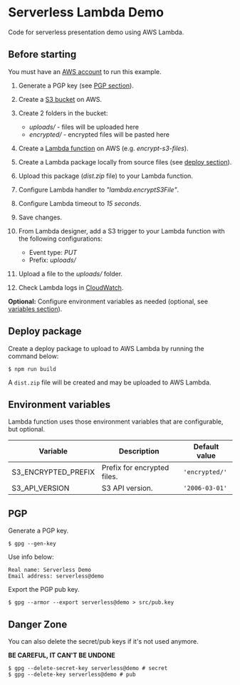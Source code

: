 # Serverless Lambda Demo

Code for serverless presentation demo using AWS Lambda.

## Before starting

You must have an [AWS account](https://aws.amazon.com/resources/create-account/) to run this example.

1) Generate a PGP key (see [PGP section](#pgp)).

2) Create a [S3 bucket](https://docs.aws.amazon.com/AmazonS3/latest/dev/UsingBucket.html#create-bucket-intro) on AWS.

3) Create 2 folders in the bucket:

    - _uploads/_ - files will be uploaded here
    - _encrypted/_ - encrypted files will be pasted here

4) Create a [Lambda function](https://docs.aws.amazon.com/lambda/latest/dg/getting-started-create-function.html) on AWS (e.g. _encrypt-s3-files_).

5) Create a Lambda package locally from source files (see [deploy section](#deploy-package)).

6) Upload this package (_dist.zip_ file) to your Lambda function.

7) Configure Lambda handler to _"lambda.encryptS3File"_.

8) Configure Lambda timeout to _15 seconds_.

9) Save changes.

10) From Lambda designer, add a S3 trigger to your Lambda function with the following configurations:

    - Event type: _PUT_
    - Prefix: _uploads/_

11) Upload a file to the _uploads/_ folder.

12) Check Lambda logs in [CloudWatch](https://aws.amazon.com/cloudwatch/).

**Optional:** Configure environment variables as needed (optional, see [variables section](#environment-variables)).

## Deploy package

Create a deploy package to upload to AWS Lambda by running the command below:

```
$ npm run build
```

A `dist.zip` file will be created and may be uploaded to AWS Lambda.

## Environment variables

Lambda function uses those environment variables that are configurable, but optional.

| Variable | Description | Default value |
| -------- | ----------- | ------------- |
| S3_ENCRYPTED_PREFIX | Prefix for encrypted files. | `'encrypted/'` |
| S3_API_VERSION | S3 API version. | `'2006-03-01'` |

## PGP

Generate a PGP key.

```
$ gpg --gen-key
```

Use info below:

```
Real name: Serverless Demo
Email address: serverless@demo
```

Export the PGP pub key.

```
$ gpg --armor --export serverless@demo > src/pub.key
```

## Danger Zone

You can also delete the secret/pub keys if it's not used anymore.

**BE CAREFUL, IT CAN'T BE UNDONE**

```
$ gpg --delete-secret-key serverless@demo # secret
$ gpg --delete-key serverless@demo # pub
```
